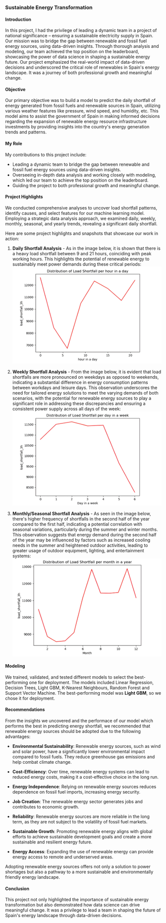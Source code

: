 ### Sustainable Energy Transformation

#### Introduction
In this project, I had the privilege of leading a dynamic team in a project of national significance – ensuring a sustainable electricity supply in Spain. Our mission was to bridge the gap between renewable and fossil fuel energy sources, using data-driven insights. Through thorough analysis and modeling, our team achieved the top position on the leaderboard, showcasing the power of data science in shaping a sustainable energy future. Our project emphasized the real-world impact of data-driven decisions and underscored the critical role of renewables in Spain's energy landscape. It was a journey of both professional growth and meaningful change.

#### Objective
Our primary objective was to build a model to predict the daily shortfall of energy generated from fossil fuels and renewable sources in Spain, utilizing various weather features like pressure, wind speed, and humidity, etc. This model aims to assist the government of Spain in making informed decisions regarding the expansion of renewable energy resource infrastructure investments by providing insights into the country's energy generation trends and patterns.

#### My Role

My contributions to this project include:
- Leading a dynamic team to bridge the gap between renewable and fossil fuel energy sources using data-driven insights.
- Overseeing in-depth data analysis and working closely with modeling, which led our team to achieve the top position on the leaderboard.
- Guiding the project to both professional growth and meaningful change.

#### Project Highlights

We conducted comprehensive analyses to uncover load shortfall patterns, identify causes, and select features for our machine learning model. Employing a strategic data analysis approach, we examined daily, weekly, monthly, seasonal, and yearly trends, revealing a significant daily shortfall.

Here are some project highlights and snapshots that showcase our work in action:

1. **Daily Shortfall Analysis** - As in the image below, it is shown that there is a heavy load shortfall between 9 and 21 hours, coinciding with peak working hours. This highlights the potential of renewable energy to sustainably meet power demands during these critical periods:![Image 1](images/load_shortfall_hour.jpg)
  
2. **Weekly Shortfall Analysis** - From the image below, it is evident that load shortfalls are more pronounced on weekdays as opposed to weekends, indicating a substantial difference in energy consumption patterns between workdays and leisure days. This observation underscores the need for tailored energy solutions to meet the varying demands of both scenarios, with the potential for renewable energy sources to play a significant role in addressing these discrepancies and ensuring a consistent power supply across all days of the week:![Image 2](images/load_shortfall_day.jpg)
  
3. **Monthly/Seasonal Shortfall Analysis** - As seen in the image below, there's higher frequency of shortfalls in the second half of the year compared to the first half, indicating a potential correlation with seasonal variations, particularly during the summer and winter months. This observation suggests that energy demand during the second half of the year may be influenced by factors such as increased cooling needs in the summer and heightened outdoor activities, leading to greater usage of outdoor equipment, lighting, and entertainment systems:![Image 3](images/load_shortfall_month.jpg)

#### Modeling

We trained, validated, and tested different models to select the best-performing one for deployment. The models included Linear Regression, Decision Trees, Light GBM, K-Nearest Neighbours, Random Forest and Support Vector Machine. The best-performing model was **Light GBM**, so we chose it for deployment.

#### Recommendations

From the insights we uncovered and the performace of our model which performs the best in predicting energy shortfall, we recommended that renewable energy sources should be adopted due to the following advantages:

- **Environmental Sustainability**: Renewable energy sources, such as wind and solar power, have a significantly lower environmental impact compared to fossil fuels. They reduce greenhouse gas emissions and help combat climate change.

- **Cost-Efficiency**: Over time, renewable energy systems can lead to reduced energy costs, making it a cost-effective choice in the long run.

- **Energy Independence**: Relying on renewable energy sources reduces dependence on fossil fuel imports, increasing energy security.

- **Job Creation**: The renewable energy sector generates jobs and contributes to economic growth.

- **Reliability**: Renewable energy sources are more reliable in the long term, as they are not subject to the volatility of fossil fuel markets.

- **Sustainable Growth**: Promoting renewable energy aligns with global efforts to achieve sustainable development goals and create a more sustainable and resilient energy future.

- **Energy Access**: Expanding the use of renewable energy can provide energy access to remote and underserved areas.

Adopting renewable energy sources offers not only a solution to power shortages but also a pathway to a more sustainable and environmentally friendly energy landscape.

#### Conclusion
This project not only highlighted the importance of sustainable energy transformation but also demonstrated how data science can drive meaningful change. It was a privilege to lead a team in shaping the future of Spain's energy landscape through data-driven decisions.
